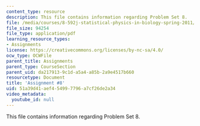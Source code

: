 ```yaml
---
content_type: resource
description: This file contains information regarding Problem Set 8.
file: /media/courses/8-592j-statistical-physics-in-biology-spring-2011/51a39d41aef454997796a7cf26de2a34_MIT8_592JS11_PS8.pdf
file_size: 94254
file_type: application/pdf
learning_resource_types:
- Assignments
license: https://creativecommons.org/licenses/by-nc-sa/4.0/
ocw_type: OCWFile
parent_title: Assignments
parent_type: CourseSection
parent_uid: da217913-9c1d-a5a4-a85b-2a9e4517b660
resourcetype: Document
title: 'Assignment #8'
uid: 51a39d41-aef4-5499-7796-a7cf26de2a34
video_metadata:
  youtube_id: null
---
```

This file contains information regarding Problem Set 8.